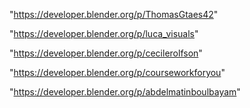 "https://developer.blender.org/p/ThomasGtaes42"

"https://developer.blender.org/p/luca_visuals"

"https://developer.blender.org/p/cecilerolfson"

"https://developer.blender.org/p/courseworkforyou"

"https://developer.blender.org/p/abdelmatinboulbayam"

 
